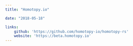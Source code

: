 ```yaml
---
title: "Homotopy.io"

date: "2018-05-18"

links:
    github: 'https://github.com/homotopy-io/homotopy-rs'
    website: 'https://beta.homotopy.io'
---
```


